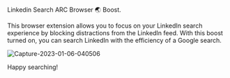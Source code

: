 Linkedin Search ARC Browser 🌏 Boost.

This browser extension allows you to focus on your LinkedIn search experience by blocking distractions from the LinkedIn feed. With this boost turned on, you can search LinkedIn with the efficiency of a Google search.

![Capture-2023-01-06-040506](https://user-images.githubusercontent.com/112565334/210893120-b5d72e4f-94ca-4bb6-8fc7-d3a26ee452ca.png)


Happy searching!
